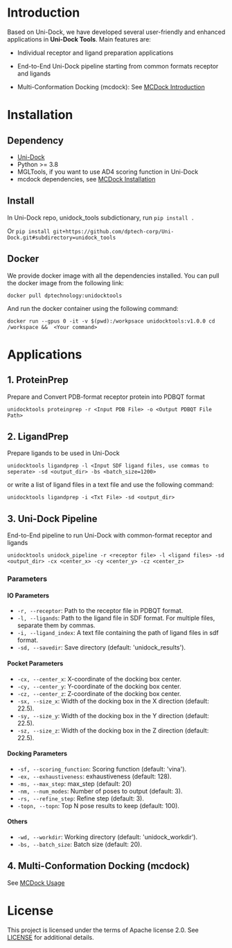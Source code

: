# Introduction

Based on Uni-Dock, we have developed several user-friendly and enhanced applications in **Uni-Dock Tools**.
Main features are:

- Individual receptor and ligand preparation applications

- End-to-End Uni-Dock pipeline starting from common formats receptor and ligands

- Multi-Conformation Docking (mcdock): See [MCDock Introduction](./MCDOCK.md#introduction)

# Installation

## Dependency

- [Uni-Dock](../unidock/README.md#installation)
- Python >= 3.8
- MGLTools, if you want to use AD4 scoring function in Uni-Dock
- mcdock dependencies, see [MCDock Installation](./MCDOCK.md#installation)

## Install

In Uni-Dock repo, unidock_tools subdictionary, run ```pip install .```

Or ```pip install git+https://github.com/dptech-corp/Uni-Dock.git#subdirectory=unidock_tools```

## Docker

 We provide docker image with all the dependencies installed. You can pull the docker image from the following link:

```docker pull dptechnology:unidocktools```

And run the docker container using the following command:

```docker run --gpus 0 -it -v $(pwd):/workpsace unidocktools:v1.0.0 cd /workspace &&  <Your command>```

# Applications

## 1. ProteinPrep

Prepare and Convert PDB-format receptor protein into PDBQT format

`unidocktools proteinprep -r <Input PDB File> -o <Output PDBQT File Path>`

## 2. LigandPrep

Prepare ligands to be used in Uni-Dock

`unidocktools ligandprep -l <Input SDF ligand files, use commas to seperate> -sd <output_dir> -bs <batch_size=1200>`

or write a list of ligand files in a text file and use the following command:

`unidocktools ligandprep -i <Txt File> -sd <output_dir>`

## 3. Uni-Dock Pipeline

End-to-End pipeline to run Uni-Dock with common-format receptor and ligands

`unidocktools unidock_pipeline -r <receptor file> -l <ligand files> -sd <output_dir> -cx <center_x> -cy <center_y> -cz <center_z>`

### Parameters

#### IO Parameters
- `-r, --receptor`: Path to the receptor file in PDBQT format.
- `-l, --ligands`: Path to the ligand file in SDF format. For multiple files, separate them by commas.
- `-i, --ligand_index`: A text file containing the path of ligand files in sdf format.
- `-sd, --savedir`: Save directory (default: 'unidock_results').

#### Pocket Parameters
- `-cx, --center_x`: X-coordinate of the docking box center.
- `-cy, --center_y`: Y-coordinate of the docking box center.
- `-cz, --center_z`: Z-coordinate of the docking box center.
- `-sx, --size_x`: Width of the docking box in the X direction (default: 22.5).
- `-sy, --size_y`: Width of the docking box in the Y direction (default: 22.5).
- `-sz, --size_z`: Width of the docking box in the Z direction (default: 22.5).

#### Docking Parameters
- `-sf, --scoring_function`: Scoring function (default: 'vina').
- `-ex, --exhaustiveness`: exhaustiveness (default: 128).
- `-ms, --max_step`: max_step (default: 20)
- `-nm, --num_modes`: Number of poses to output (default: 3).
- `-rs, --refine_step`: Refine step (default: 3).
- `-topn, --topn`: Top N pose results to keep (default: 100).

#### Others
- `-wd, --workdir`: Working directory (default: 'unidock_workdir').
- `-bs, --batch_size`: Batch size (default: 20).

## 4. Multi-Conformation Docking (mcdock)

See [MCDock Usage](./MCDOCK.md#usage)

# License

This project is licensed under the terms of Apache license 2.0. See [LICENSE](./LICENSE) for additional details.